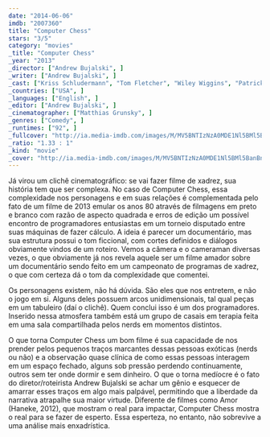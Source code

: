 ```yaml
---
date: "2014-06-06"
imdb: "2007360"
title: "Computer Chess"
stars: "3/5"
category: "movies"
_title: "Computer Chess"
_year: "2013"
_director: ["Andrew Bujalski", ]
_writer: ["Andrew Bujalski", ]
_cast: ["Kriss Schludermann", "Tom Fletcher", "Wiley Wiggins", "Patrick Riester", "Kevin Bewersdorf", "Gene Williams", "Jim Lewis", "Cole Noppenberg", "Myles Paige", ]
_countries: ["USA", ]
_languages: ["English", ]
_editor: ["Andrew Bujalski", ]
_cinematographer: ["Matthias Grunsky", ]
_genres: ["Comedy", ]
_runtimes: ["92", ]
_fullcover: "http://ia.media-imdb.com/images/M/MV5BNTIzNzA0MDE1Nl5BMl5BanBnXkFtZTcwMDIxMDY2OQ@@.jpg"
_ratio: "1.33 : 1"
_kind: "movie"
_cover: "http://ia.media-imdb.com/images/M/MV5BNTIzNzA0MDE1Nl5BMl5BanBnXkFtZTcwMDIxMDY2OQ@@._V1._SX94_SY140_.jpg"
---
```

Já virou um clichê cinematográfico: se vai fazer filme de xadrez, sua história tem que ser complexa. No caso de Computer Chess, essa complexidade nos personagens e em suas relações é complementada pelo fato de um filme de 2013 emular os anos 80 através de filmagens em preto e branco com razão de aspecto quadrada e erros de edição um possível encontro de programadores entusiastas em um torneio disputado entre suas máquinas de fazer cálculo. A ideia é parecer um documentário, mas sua estrutura possui o tom ficcional, com cortes definidos e diálogos obviamente vindos de um roteiro. Vemos a câmera e o cameraman diversas vezes, o que obviamente já nos revela aquele ser um filme amador sobre um documentário sendo feito em um campeonato de programas de xadrez, o que com certeza dá o tom da complexidade que comentei.

Os personagens existem, não há dúvida. São eles que nos entretem, e não o jogo em si. Alguns deles possuem arcos unidimensionais, tal qual peças em um tabuleiro (daí o clichê). Quem conclui isso é um dos programadores. Inserido nessa atmosfera também está um grupo de casais em terapia feita em uma sala compartilhada pelos nerds em momentos distintos.

O que torna Computer Chess um bom filme é sua capacidade de nos prender pelos pequenos traços marcantes dessas pessoas exóticas (nerds ou não) e a observação quase clínica de como essas pessoas interagem em um espaço fechado, alguns sob pressão perdendo continuamente, outros sem ter onde dormir e sem dinheiro. O que o torna medíocre é o fato do diretor/roteirista Andrew Bujalski se achar um gênio e esquecer de amarrar esses traços em algo mais palpável, permitindo que a liberdade da narrativa atrapalhe sua maior virtude. Diferente de filmes como Amor (Haneke, 2012), que mostram o real para impactar, Computer Chess mostra o real para se fazer de esperto. Essa esperteza, no entanto, não sobrevive a uma análise mais enxadrística.
